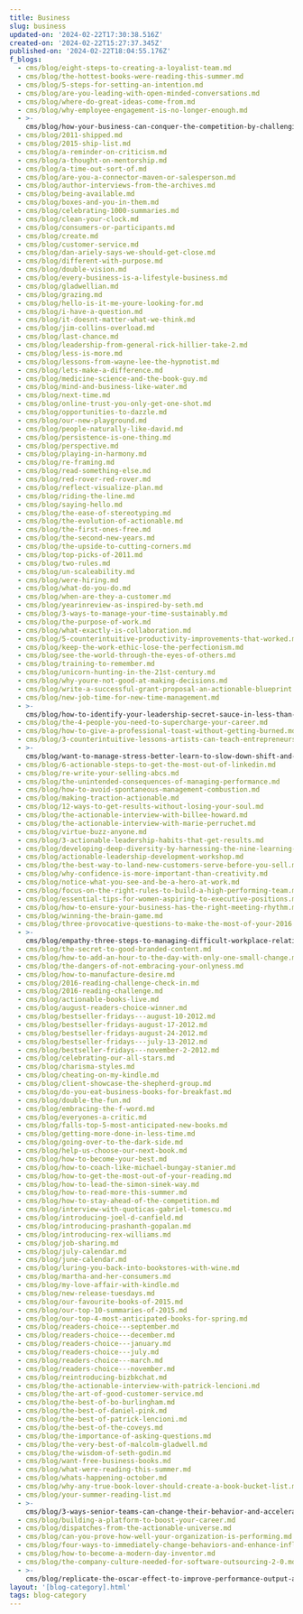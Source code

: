 ```yaml
---
title: Business
slug: business
updated-on: '2024-02-22T17:30:38.516Z'
created-on: '2024-02-22T15:27:37.345Z'
published-on: '2024-02-22T18:04:55.176Z'
f_blogs:
  - cms/blog/eight-steps-to-creating-a-loyalist-team.md
  - cms/blog/the-hottest-books-were-reading-this-summer.md
  - cms/blog/5-steps-for-setting-an-intention.md
  - cms/blog/are-you-leading-with-open-minded-conversations.md
  - cms/blog/where-do-great-ideas-come-from.md
  - cms/blog/why-employee-engagement-is-no-longer-enough.md
  - >-
    cms/blog/how-your-business-can-conquer-the-competition-by-challenging-everything.md
  - cms/blog/2011-shipped.md
  - cms/blog/2015-ship-list.md
  - cms/blog/a-reminder-on-criticism.md
  - cms/blog/a-thought-on-mentorship.md
  - cms/blog/a-time-out-sort-of.md
  - cms/blog/are-you-a-connector-maven-or-salesperson.md
  - cms/blog/author-interviews-from-the-archives.md
  - cms/blog/being-available.md
  - cms/blog/boxes-and-you-in-them.md
  - cms/blog/celebrating-1000-summaries.md
  - cms/blog/clean-your-clock.md
  - cms/blog/consumers-or-participants.md
  - cms/blog/create.md
  - cms/blog/customer-service.md
  - cms/blog/dan-ariely-says-we-should-get-close.md
  - cms/blog/different-with-purpose.md
  - cms/blog/double-vision.md
  - cms/blog/every-business-is-a-lifestyle-business.md
  - cms/blog/gladwellian.md
  - cms/blog/grazing.md
  - cms/blog/hello-is-it-me-youre-looking-for.md
  - cms/blog/i-have-a-question.md
  - cms/blog/it-doesnt-matter-what-we-think.md
  - cms/blog/jim-collins-overload.md
  - cms/blog/last-chance.md
  - cms/blog/leadership-from-general-rick-hillier-take-2.md
  - cms/blog/less-is-more.md
  - cms/blog/lessons-from-wayne-lee-the-hypnotist.md
  - cms/blog/lets-make-a-difference.md
  - cms/blog/medicine-science-and-the-book-guy.md
  - cms/blog/mind-and-business-like-water.md
  - cms/blog/next-time.md
  - cms/blog/online-trust-you-only-get-one-shot.md
  - cms/blog/opportunities-to-dazzle.md
  - cms/blog/our-new-playground.md
  - cms/blog/people-naturally-like-david.md
  - cms/blog/persistence-is-one-thing.md
  - cms/blog/perspective.md
  - cms/blog/playing-in-harmony.md
  - cms/blog/re-framing.md
  - cms/blog/read-something-else.md
  - cms/blog/red-rover-red-rover.md
  - cms/blog/reflect-visualize-plan.md
  - cms/blog/riding-the-line.md
  - cms/blog/saying-hello.md
  - cms/blog/the-ease-of-stereotyping.md
  - cms/blog/the-evolution-of-actionable.md
  - cms/blog/the-first-ones-free.md
  - cms/blog/the-second-new-years.md
  - cms/blog/the-upside-to-cutting-corners.md
  - cms/blog/top-picks-of-2011.md
  - cms/blog/two-rules.md
  - cms/blog/un-scaleability.md
  - cms/blog/were-hiring.md
  - cms/blog/what-do-you-do.md
  - cms/blog/when-are-they-a-customer.md
  - cms/blog/yearinreview-as-inspired-by-seth.md
  - cms/blog/3-ways-to-manage-your-time-sustainably.md
  - cms/blog/the-purpose-of-work.md
  - cms/blog/what-exactly-is-collaboration.md
  - cms/blog/5-counterintuitive-productivity-improvements-that-worked.md
  - cms/blog/keep-the-work-ethic-lose-the-perfectionism.md
  - cms/blog/see-the-world-through-the-eyes-of-others.md
  - cms/blog/training-to-remember.md
  - cms/blog/unicorn-hunting-in-the-21st-century.md
  - cms/blog/why-youre-not-good-at-making-decisions.md
  - cms/blog/write-a-successful-grant-proposal-an-actionable-blueprint.md
  - cms/blog/new-job-time-for-new-time-management.md
  - >-
    cms/blog/how-to-identify-your-leadership-secret-sauce-in-less-than-20-minutes.md
  - cms/blog/the-4-people-you-need-to-supercharge-your-career.md
  - cms/blog/how-to-give-a-professional-toast-without-getting-burned.md
  - cms/blog/3-counterintuitive-lessons-artists-can-teach-entrepreneurs.md
  - >-
    cms/blog/want-to-manage-stress-better-learn-to-slow-down-shift-and-recharge.md
  - cms/blog/6-actionable-steps-to-get-the-most-out-of-linkedin.md
  - cms/blog/re-write-your-selling-abcs.md
  - cms/blog/the-unintended-consequences-of-managing-performance.md
  - cms/blog/how-to-avoid-spontaneous-management-combustion.md
  - cms/blog/making-traction-actionable.md
  - cms/blog/12-ways-to-get-results-without-losing-your-soul.md
  - cms/blog/the-actionable-interview-with-billee-howard.md
  - cms/blog/the-actionable-interview-with-marie-perruchet.md
  - cms/blog/virtue-buzz-anyone.md
  - cms/blog/3-actionable-leadership-habits-that-get-results.md
  - cms/blog/developing-deep-diversity-by-harnessing-the-nine-learning-styles.md
  - cms/blog/actionable-leadership-development-workshop.md
  - cms/blog/the-best-way-to-land-new-customers-serve-before-you-sell.md
  - cms/blog/why-confidence-is-more-important-than-creativity.md
  - cms/blog/notice-what-you-see-and-be-a-hero-at-work.md
  - cms/blog/focus-on-the-right-rules-to-build-a-high-performing-team.md
  - cms/blog/essential-tips-for-women-aspiring-to-executive-positions.md
  - cms/blog/how-to-ensure-your-business-has-the-right-meeting-rhythm.md
  - cms/blog/winning-the-brain-game.md
  - cms/blog/three-provocative-questions-to-make-the-most-of-your-2016.md
  - >-
    cms/blog/empathy-three-steps-to-managing-difficult-workplace-relationships.md
  - cms/blog/the-secret-to-good-branded-content.md
  - cms/blog/how-to-add-an-hour-to-the-day-with-only-one-small-change.md
  - cms/blog/the-dangers-of-not-embracing-your-onlyness.md
  - cms/blog/how-to-manufacture-desire.md
  - cms/blog/2016-reading-challenge-check-in.md
  - cms/blog/2016-reading-challenge.md
  - cms/blog/actionable-books-live.md
  - cms/blog/august-readers-choice-winner.md
  - cms/blog/bestseller-fridays---august-10-2012.md
  - cms/blog/bestseller-fridays-august-17-2012.md
  - cms/blog/bestseller-fridays-august-24-2012.md
  - cms/blog/bestseller-fridays---july-13-2012.md
  - cms/blog/bestseller-fridays---november-2-2012.md
  - cms/blog/celebrating-our-all-stars.md
  - cms/blog/charisma-styles.md
  - cms/blog/cheating-on-my-kindle.md
  - cms/blog/client-showcase-the-shepherd-group.md
  - cms/blog/do-you-eat-business-books-for-breakfast.md
  - cms/blog/double-the-fun.md
  - cms/blog/embracing-the-f-word.md
  - cms/blog/everyones-a-critic.md
  - cms/blog/falls-top-5-most-anticipated-new-books.md
  - cms/blog/getting-more-done-in-less-time.md
  - cms/blog/going-over-to-the-dark-side.md
  - cms/blog/help-us-choose-our-next-book.md
  - cms/blog/how-to-become-your-best.md
  - cms/blog/how-to-coach-like-michael-bungay-stanier.md
  - cms/blog/how-to-get-the-most-out-of-your-reading.md
  - cms/blog/how-to-lead-the-simon-sinek-way.md
  - cms/blog/how-to-read-more-this-summer.md
  - cms/blog/how-to-stay-ahead-of-the-competition.md
  - cms/blog/interview-with-quoticas-gabriel-tomescu.md
  - cms/blog/introducing-joel-d-canfield.md
  - cms/blog/introducing-prashanth-gopalan.md
  - cms/blog/introducing-rex-williams.md
  - cms/blog/job-sharing.md
  - cms/blog/july-calendar.md
  - cms/blog/june-calendar.md
  - cms/blog/luring-you-back-into-bookstores-with-wine.md
  - cms/blog/martha-and-her-consumers.md
  - cms/blog/my-love-affair-with-kindle.md
  - cms/blog/new-release-tuesdays.md
  - cms/blog/our-favourite-books-of-2015.md
  - cms/blog/our-top-10-summaries-of-2015.md
  - cms/blog/our-top-4-most-anticipated-books-for-spring.md
  - cms/blog/readers-choice---september.md
  - cms/blog/readers-choice---december.md
  - cms/blog/readers-choice---january.md
  - cms/blog/readers-choice---july.md
  - cms/blog/readers-choice---march.md
  - cms/blog/readers-choice---november.md
  - cms/blog/reintroducing-bizbkchat.md
  - cms/blog/the-actionable-interview-with-patrick-lencioni.md
  - cms/blog/the-art-of-good-customer-service.md
  - cms/blog/the-best-of-bo-burlingham.md
  - cms/blog/the-best-of-daniel-pink.md
  - cms/blog/the-best-of-patrick-lencioni.md
  - cms/blog/the-best-of-the-coveys.md
  - cms/blog/the-importance-of-asking-questions.md
  - cms/blog/the-very-best-of-malcolm-gladwell.md
  - cms/blog/the-wisdom-of-seth-godin.md
  - cms/blog/want-free-business-books.md
  - cms/blog/what-were-reading-this-summer.md
  - cms/blog/whats-happening-october.md
  - cms/blog/why-any-true-book-lover-should-create-a-book-bucket-list.md
  - cms/blog/your-summer-reading-list.md
  - >-
    cms/blog/3-ways-senior-teams-can-change-their-behavior-and-accelerate-performance.md
  - cms/blog/building-a-platform-to-boost-your-career.md
  - cms/blog/dispatches-from-the-actionable-universe.md
  - cms/blog/can-you-prove-how-well-your-organization-is-performing.md
  - cms/blog/four-ways-to-immediately-change-behaviors-and-enhance-influence.md
  - cms/blog/how-to-become-a-modern-day-inventor.md
  - cms/blog/the-company-culture-needed-for-software-outsourcing-2-0.md
  - >-
    cms/blog/replicate-the-oscar-effect-to-improve-performance-output-and-cultivate-a-self-motivated-workforce.md
layout: '[blog-category].html'
tags: blog-category
---
```



